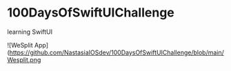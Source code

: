 # 100DaysOfSwiftUIChallenge

learning SwiftUI

![WeSplit App](https://github.com/NastasiaIOSdev/100DaysOfSwiftUIChallenge/blob/main/Wesplit.png
